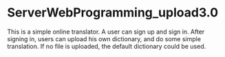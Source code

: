 # ServerWebProgramming_upload3.0
This is a simple online translator.
A user can sign up and sign in.
After signing in, users can upload his own dictionary, and do some simple translation. If no file is uploaded, the default dictionary could be used.